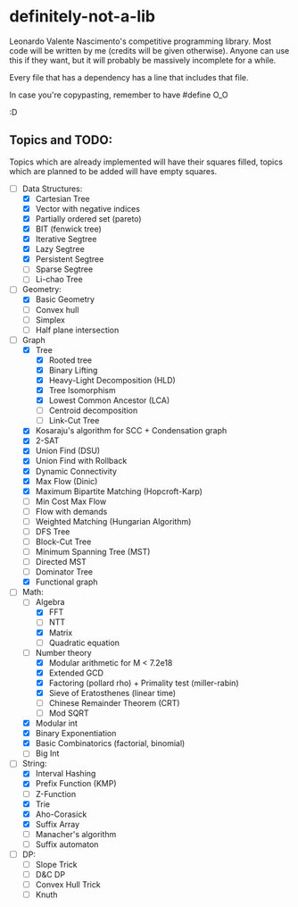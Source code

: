 # definitely-not-a-lib

Leonardo Valente Nascimento's competitive programming library.
Most code will be written by me (credits will be given otherwise). 
Anyone can use this if they want, but it will probably be massively incomplete for a while. 

Every file that has a dependency has a line that includes that file.

In case you're copypasting, remember to have #define O_O

:D

## Topics and TODO:

Topics which are already implemented will have their squares filled, topics which are planned to be added will have empty squares.

- [ ] Data Structures:
    - [x] Cartesian Tree
    - [x] Vector with negative indices
    - [x] Partially ordered set (pareto)
    - [x] BIT (fenwick tree)
    - [x] Iterative Segtree
    - [x] Lazy Segtree
    - [x] Persistent Segtree
    - [ ] Sparse Segtree
    - [ ] Li-chao Tree
- [ ] Geometry:
    - [x] Basic Geometry
    - [ ] Convex hull
    - [ ] Simplex
    - [ ] Half plane intersection
- [ ]  Graph
    - [x] Tree
        - [x] Rooted tree
        - [x] Binary Lifting
        - [x] Heavy-Light Decomposition (HLD)
        - [x] Tree Isomorphism
        - [x] Lowest Common Ancestor (LCA)
        - [ ] Centroid decomposition
        - [ ] Link-Cut Tree
    - [x] Kosaraju's algorithm for SCC + Condensation graph
    - [x] 2-SAT
    - [x] Union Find (DSU)
    - [x] Union Find with Rollback 
    - [x] Dynamic Connectivity
    - [x] Max Flow (Dinic)
    - [x] Maximum Bipartite Matching (Hopcroft-Karp)
    - [ ] Min Cost Max Flow
    - [ ] Flow with demands
    - [ ] Weighted Matching (Hungarian Algorithm)
    - [ ] DFS Tree
    - [ ] Block-Cut Tree
    - [ ] Minimum Spanning Tree (MST)
    - [ ] Directed MST
    - [ ] Dominator Tree
    - [x] Functional graph
- [ ] Math:
    - [ ] Algebra
        - [x] FFT
        - [ ] NTT
        - [x] Matrix
        - [ ] Quadratic equation
    - [ ] Number theory
        - [x] Modular arithmetic for M < 7.2e18
        - [x] Extended GCD
        - [x] Factoring (pollard rho) + Primality test (miller-rabin)
        - [x] Sieve of Eratosthenes (linear time)
        - [ ] Chinese Remainder Theorem (CRT)
        - [ ] Mod SQRT
    - [x] Modular int
    - [x] Binary Exponentiation
    - [x] Basic Combinatorics (factorial, binomial)
    - [ ] Big Int
- [ ] String:
    - [x] Interval Hashing
    - [x] Prefix Function (KMP)
    - [ ] Z-Function
    - [x] Trie
    - [x] Aho-Corasick
    - [x] Suffix Array
    - [ ] Manacher's algorithm
    - [ ] Suffix automaton
- [ ] DP:
    - [ ] Slope Trick
    - [ ] D&C DP
    - [ ] Convex Hull Trick
    - [ ] Knuth